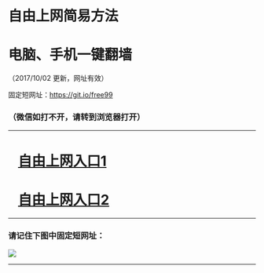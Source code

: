 ﻿# 自由上网简易方法

# 电脑、手机一键翻墙

（2017/10/02 更新，网址有效）

固定短网址：https://git.io/free99

### （微信如打不开，请转到浏览器打开）


***





# &nbsp;&nbsp; <a href="http://ft526727757.fwtz-zhenx1001.xyz/fwqtz01.html?t=10020015079 " target="_blank">自由上网入口1</a>
# &nbsp;&nbsp; <a href="http://ft1833127085.fw-tzzhen1002.xyz/fwqtz02.html?t=100200115691 " target="_blank">自由上网入口2</a>
***

### 请记住下图中固定短网址：

<img src="https://s3-us-west-2.amazonaws.com/fwq-1001/yjfq-20170905okok.png" /> 


***

